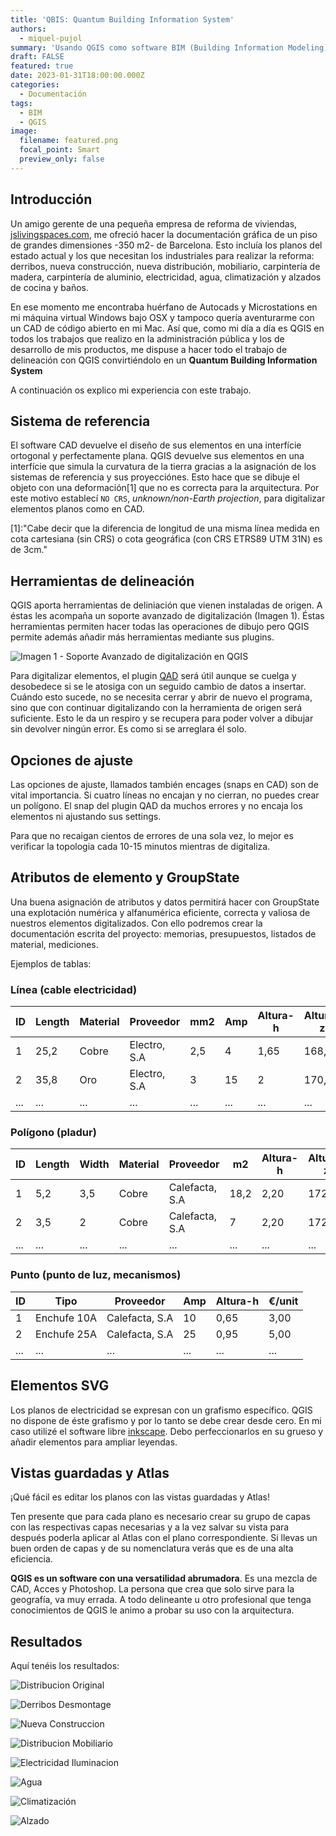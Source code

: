 ```yaml
---
title: 'QBIS: Quantum Building Information System'
authors: 
  - miquel-pujol
summary: 'Usando QGIS como software BIM (Building Information Modeling)'
draft: FALSE
featured: true
date: 2023-01-31T18:00:00.000Z
categories:
  - Documentación
tags:
  - BIM
  - QGIS
image:
  filename: featured.png
  focal_point: Smart
  preview_only: false
---
```


## Introducción

Un amigo gerente de una pequeña empresa de reforma de viviendas,
[jslivingspaces.com](https://jslivingspaces.com),
me ofreció hacer la documentación gráfica de un piso de grandes
dimensiones -350 m2- de Barcelona. Esto incluía los planos del estado
actual y los que necesitan los industriales para realizar la reforma:
derribos, nueva construcción, nueva distribución, mobiliario,
carpintería de madera, carpintería de aluminio, electricidad, agua,
climatización y alzados de cocina y baños.

En ese momento me encontraba huérfano de Autocads y Microstations en mi
máquina virtual Windows bajo OSX y tampoco quería aventurarme con un CAD
de código abierto en mi Mac. Así que, como mi día a día es QGIS en todos
los trabajos que realizo en la administración pública y los de
desarrollo de mis productos, me dispuse a hacer todo el trabajo de
delineación con QGIS convirtiéndolo en un **Quantum Building Information System**

A continuación os explico mi experiencia con este trabajo.

## Sistema de referencia

El software CAD devuelve el diseño de sus elementos en una interfície
ortogonal y perfectamente plana. QGIS devuelve sus elementos en una
interfície que simula la curvatura de la tierra gracias a la asignación
de los sistemas de referencia y sus proyecciónes. Esto hace que se
dibuje el objeto con una deformación[1] que no es correcta para la
arquitectura. Por este motivo establecí `NO CRS`, _unknown/non-Earth projection_,
para digitalizar elementos planos como en CAD.

[1]:"Cabe decir que la diferencia de longitud de una misma línea medida en cota cartesiana (sin CRS) o cota geográfica (con CRS ETRS89 UTM 31N) es de 3cm."

## Herramientas de delineación

QGIS aporta herramientas de deliniación que vienen instaladas de origen.
A éstas les acompaña un soporte avanzado de digitalización (Imagen 1).
Éstas herramientas permiten hacer todas las operaciones de dibujo pero
QGIS permite además añadir más herramientas mediante sus plugins.

![Imagen 1 - Soporte Avanzado de digitalización en QGIS](image1.png)

Para digitalizar elementos, el plugin [QAD](https://plugins.qgis.org/plugins/qad/) será útil aunque se cuelga y desobedece si se le atosiga con un seguido cambio de datos a insertar.
Cuándo esto sucede, no se necesita cerrar y abrir de nuevo el programa,
sino que con continuar digitalizando con la herramienta de origen será
suficiente. Esto le da un respiro y se recupera para poder volver a
dibujar sin devolver ningún error. Es como si se arreglara él solo.

## Opciones de ajuste

Las opciones de ajuste, llamados también encages (snaps en CAD) son de
vital importancia. Si cuatro líneas no encajan y no cierran, no puedes
crear un polígono. El snap del plugin QAD da muchos errores y no encaja
los elementos ni ajustando sus settings.

Para que no recaigan cientos de errores de una sola vez, lo mejor es
verificar la topologia cada 10-15 minutos mientras de digitaliza.

## Atributos de elemento y GroupState

Una buena asignación de atributos y datos permitirá hacer con GroupState
una explotación numérica y alfanumérica eficiente, correcta y valiosa de
nuestros elementos digitalizados. Con ello podremos crear la
documentación escrita del proyecto: memorias, presupuestos, listados de
material, mediciones.

Ejemplos de tablas:

### Línea (cable electricidad)

**ID**   | **Length**   | **Material**   | **Proveedor**   | **mm2**   | **Amp**   | **Altura-h**   | **Altura-z**   | **€/m**
-------- | ------------ | -------------- | --------------- | --------- | --------- | -------------- | -------------- | ---------
1        | 25,2         | Cobre          | Electro, S.A    | 2,5       | 4         | 1,65           | 168,85         | 1,55
2        | 35,8         | Oro            | Electro, S.A    | 3         | 15        | 2              | 170,85         | 30
...      | ...          | ...            | ...             | ...       | ...       | ...            | ...            | ...

### Polígono (pladur)

**ID**   | **Length**   | **Width**   | **Material**   | **Proveedor**   | **m2**   | **Altura-h**   | **Altura-z**   | **gr/m2**   | **€/m2**
-------- | ------------ | ----------- | -------------- | --------------- | -------- | -------------- | -------------- | ----------- | ----------
1        | 5,2          | 3,5         | Cobre          | Calefacta, S.A  | 18,2     | 2,20           | 172,00         | 2.500       | 22
2        | 3,5          | 2           | Cobre          | Calefacta, S.A  | 7        | 2,20           | 172,00         | 2.500       | 22
...      | ...          | ...         | ...            | ...             | ...      | ...            | ...            | ...         | ...

### Punto (punto de luz, mecanismos)

**ID**        | **Tipo**      | **Proveedor**   | **Amp**   | **Altura-h**   | **€/unit**
------------- | ------------- | --------------- | --------- | -------------- | -------------
1             | Enchufe 10A   | Calefacta, S.A  | 10        | 0,65           | 3,00
2             | Enchufe 25A   | Calefacta, S.A  | 25        | 0,95           | 5,00
...           | ...           | ...             | ...       | ...            | ...


## Elementos SVG

Los planos de electricidad se expresan con un grafismo específico. QGIS
no dispone de éste grafismo y por lo tanto se debe crear desde cero. En
mi caso utilizé el software libre [inkscape](https://inkscape.org/es/).
Debo perfeccionarlos en su grueso y añadir elementos para ampliar leyendas.


## Vistas guardadas y Atlas

¡Qué fácil es editar los planos con las vistas guardadas y Atlas!

Ten presente que para cada plano es necesario crear su grupo de capas
con las respectivas capas necesarias y a la vez salvar su vista para
después poderla aplicar al Atlas con el plano correspondiente. Si llevas
un buen orden de capas y de su nomenclatura verás que es de una alta
eficiencia.

**QGIS es un software con una versatilidad abrumadora**. Es una mezcla de
CAD, Acces y Photoshop. La persona que crea que solo sirve para la
geografía, va muy errada. A todo delineante u otro profesional que tenga
conocimientos de QGIS le animo a probar su uso con la arquitectura.

## Resultados

Aquí tenéis los resultados:

![Distribucion Original](001-Distribucion-Original-Balmes-454-5-1_pages-to-jpg-0001.jpg)

![Derribos Desmontage](002-Derribos-Desmontage-Balmes-454-5-1_pages-to-jpg-0001.jpg)

![Nueva Construccion](003-Nueva-Construccion-Balmes-454-5-1_pages-to-jpg-0001.jpg)

![Distribucion Mobiliario](004-Distribucion-Mobiliario-Balmes-454-5-1_page-0001.jpg)

![Electricidad Iluminacion](005-1-Electricidad-Iluminacion-Balmes-454-5-1_page-0001.jpg)

![Agua](006-Agua-Balmes-454-5-1_pages-to-jpg-0001.jpg)

![Climatización](007-Climatización-Balmes-454-5-1_page-0001.jpg)

![Alzado](008-Alzado-A-Balmes-454-5-1_page-0001.jpg)